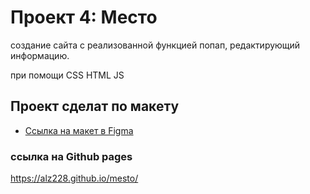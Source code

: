 # Проект 4: Место

создание сайта с реализованной функцией попап, редактирующий информацию.

при помощи CSS   HTML   JS

## Проект сделат по макету

* [Ссылка на макет в Figma](https://www.figma.com/file/2cn9N9jSkmxD84oJik7xL7/JavaScript.-Sprint-4?node-id=0%3A1)

### ссылка на Github pages
https://alz228.github.io/mesto/





